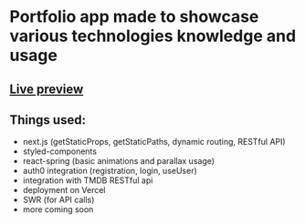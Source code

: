 # Portfolio app made to showcase various technologies knowledge and usage

## [Live preview](movie-rental-kappa.vercel.app)

## Things used:
- next.js (getStaticProps, getStaticPaths, dynamic routing, RESTful API)
- styled-components
- react-spring (basic animations and parallax usage)
- auth0 integration (registration, login, useUser)
- integration with TMDB RESTful api
- deployment on Vercel
- SWR (for API calls)
- more coming soon